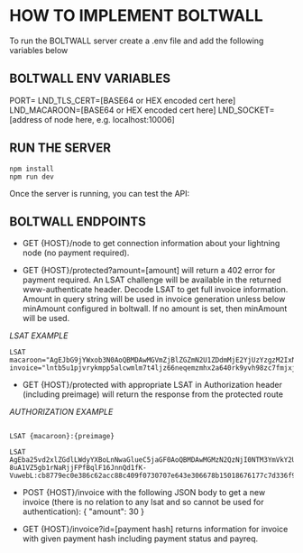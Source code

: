 # HOW TO IMPLEMENT BOLTWALL

To run the BOLTWALL server create a .env file and add the following variables below

## BOLTWALL ENV VARIABLES

PORT=
LND_TLS_CERT=[BASE64 or HEX encoded cert here]
LND_MACAROON=[BASE64 or HEX encoded cert here]
LND_SOCKET=[address of node here, e.g. localhost:10006]

## RUN THE SERVER

```
npm install
npm run dev

```

Once the server is running, you can test the API:

## BOLTWALL ENDPOINTS

- GET {HOST}/node to get connection information about your lightning node (no payment required).

- GET {HOST}/protected?amount=[amount] will return a 402 error for payment required. An LSAT challenge will be available in the returned www-authenticate header. Decode LSAT to get full invoice information. Amount in query string will be used in invoice generation unless below minAmount configured in boltwall. If no amount is set, then minAmount will be used.

_LSAT EXAMPLE_

```
LSAT macaroon="AgEJbG9jYWxob3N0AoQBMDAwMGVmZjBlZGZmN2U1ZDdmMjE2YjUzYzgzM2IxNmVlNjU3NzU1NzhlYzUyMzJlNTM4YjFlNGVlNDY5NDRlNTRmMzJhNWE1MWUxNDgyZmY2MjNkZWFjZjg2N2JiMGIyYjkxZjg2ZmI3Mzc3YTBjYzhlNTQ4MDliNTM4NTk0OWM0NmFiAAAGIAmYSH_ADVXhOgvhpGgi0ZI094BFWek63zCmLEl5d80D", invoice="lntb5u1pjvrykmpp5alcwmlm7t4ljz66neqemzmhx2a640rk9yvh98zc7fmjxj389fueqdqqcqzzsxq92fjuqsp5zp0epvlqjjy2wgsawgh5hqu0jzu240alt6fyqjdsw77693yj6jts9qyyssq7mwl43wwss05dhq9ds3rgwlchuj6zfsxrlefxe3qjv8fsm63jgmqdqykcpud0fmpzelm3n0exskzdpsu5ww35r30mu7wynp0pjlmuhsp0p20yz"
```

- GET {HOST}/protected with appropriate LSAT in Authorization header (including preimage) will return the response from the protected route

_AUTHORIZATION EXAMPLE_

```

LSAT {macaroon}:{preimage}

LSAT AgEba25vd2xlZGdlLWdyYXBoLnNwaGlueC5jaGF0AoQBMDAwMGMzN2QzNjI0NTM3YmVkY2UxZThmYTdmM2Y5ZmVkNDYyMTU2MWJiMmJmODY2YWMzYjMzZmM1NDVjNmY3NjE3NzFhZWU5YmZlYzljOTRhMDI2MDU5ZWZlMzk2MTllNDVkY2Q1YWQ5OWI1Y2JjZDA4MzdlNDUzMjM5OGNiMmQyNjFiAAAGIIB-8uA1VZ5gb1rNaRjjFPfBqlF16JnnQd1fK-VuwebL:cb8779ec0e386c62acc88c409f0730707e643e306678b15018676177c7d336f9

```

- POST {HOST}/invoice with the following JSON body to get a new invoice (there is no relation to any lsat and so cannot be used for authentication): { "amount": 30 }

- GET {HOST}/invoice?id=[payment hash] returns information for invoice with given payment hash including payment status and payreq.
